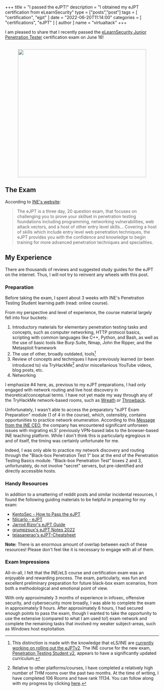 +++
title = "I passed the eJPT!"
description = "I obtained my eJPT certification from eLearnSecurity"
type = ["posts","post"]
tags = [
    "certification",
    "ejpt"
]
date = "2022-06-20T11:14:00"
categories = [
    "certifications",
    "eJPT"
]
[ author ]
  name = "virtualtack"
+++

I am pleased to share that I recently passed the [eLearnSecurity Junior Penetration Tester](https://elearnsecurity.com/product/ejpt-certification/) certification exam on June 16!

<br/>

<center>
<img src="/images/ejpt-cert.png" style="height:420px"> 
</center>

## The Exam

According to [INE's website](https://ine.com/learning/certifications/internal/elearnsecurity-junior-penetration-tester):

> The eJPT is a three day, 20 question exam, that focuses on challenging you to prove your skillset in penetration testing foundations including programming, networking vulnerabilities, web attack vectors, and a host of other entry level skills... Covering a host of skills which include entry level web penetration techniques, the eJPT provides you with the confidence and knowledge to begin training for more advanced penetration techniques and specialities.

## My Experience

There are thousands of reviews and suggested study guides for the eJPT on the internet. Thus, I will not try to reinvent any wheels with this post.

### Preparation

Before taking the exam, I spent about 3 weeks with INE's Penetration Testing Student learning path (read: online course). 

From my perspective and level of experience, the course material largely fell into four buckets: 

1. Introductory materials for elementary penetration testing tasks and concepts, such as computer networking, HTTP protocol basics, scripting with common languages like C++, Python, and Bash, as well as the use of basic tools like Burp Suite, Nmap, John the Ripper, and the Metasploit framework
2. The use of other, broadly outdated, tools[^1] 
3. Review of concepts and techniques I have previously learned (or been introduced to) via TryHackMe[^2] and/or miscellanious YouTube videos, blog posts, etc.
4. Networking

I emphasize #4 here, as, previous to my eJPT preparations, I had only engaged with network routing and live host discovery in theoretical/conceptual terms. I have not yet made my way through any of the TryHackMe network-based rooms, such as [Wreath](https://tryhackme.com/room/wreath) or [Throwback](https://tryhackme.com/network/throwback). 

Unfortunately, I wasn't able to access the preparatory "eJPT Exam Preparation" module (1 of 4 in the course), which, ostensibly, contains opportunities to practice network enumeration. According to this [Message from the INE CEO](https://ine.com/blog/message-from-ine-ceo), the company has encountered significant unforseen issues with migrating eLS' previously VPN-based labs to the browser-based INE teaching platform. While I don't think this is particularly egregious in and of itself, the timing was certainly unfortunate for me.

Indeed, I was only able to practice my network discovery and routing through the "Black-box Penetration Test 1" box at the end of the Penetration Testing Basics module. "Black-box Penetration Test" boxes 2 and 3, unfortunately, do not involve "secret" servers, but pre-identified and directly accessible hosts.

### Handy Resources
In addition to a smattering of reddit posts and similar incidental resources, I found the following guiding materials to be helpful in preparing for my exam:
* [KentoSec - How to Pass the eJPT](https://kentosec.com/2019/08/04/how-to-pass-the-ejpt/)
* [fdicarlo - eJPT](https://github.com/fdicarlo/eJPT)
* [Jarrod Rizor's eJPT Guide](https://jarrodrizor.com/ejpt-guide/)
* [grumpzsux's eJPT Notes 2022](https://github.com/grumpzsux/eJPT-Notes)
* [tejasanerao's eJPT-Cheatsheet](https://github.com/tejasanerao/eJPT-Cheatsheet)

**Note:** There is an enormous amount of overlap between each of these resources! Please don't feel like it is necessary to engage with all of them.

### Exam Impressions
All-in-all, I felt that the INE/eLS course and certification exam was an enjoyable and rewarding process. The exam, particularly, was fun and excellent preliminary preparation for future black-box exam scenarios, from both a methodological and emotional point of view. 

With only approximately 3 months of experience in infosec, offensive security, and cybersecurity more broadly, I was able to complete the exam in approximately 9 hours. After approximately 6 hours, I had secured enough points to pass the exam, though I wanted to take the opportunity to use the extensive (compared to what I am used to!) exam network and complete the remaining tasks that involved my weaker subject-areas, such as Windows host exploitation.

[^1]: This distinction is made with the knowledge that eLS/INE are [currently working on rolling out the eJPTv2](https://ine.com/blog/new-ejpt-coming-soon?utm%5C_source=linkedin&utm%5C_medium=organic&utm%5C_campaign=NeweJPTComingSoon&utm%5C_content=blog). The INE course for the new exam, [Penetration Testing Student v2](https://my.ine.com/CyberSecurity/learning-paths/61f88d91-79ff-4d8f-af68-873883dbbd8c/penetration-testing-student-v2), appears to have a significantly updated curriculum. 

[^2]: Relative to other platforms/courses, I have completed a relatively high number of THM rooms over the past two months. At the time of writing, I have completed 106 Rooms and have rank 11134. You can follow along with my progress by clicking [here](https://tryhackme.com/p/robscharf).